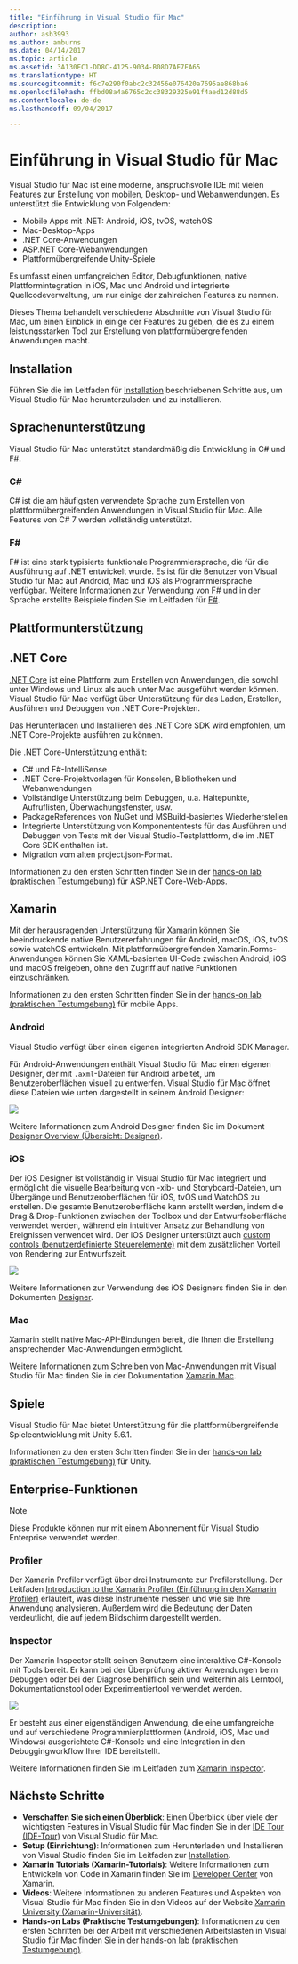 ```yaml
---
title: "Einführung in Visual Studio für Mac"
description: 
author: asb3993
ms.author: amburns
ms.date: 04/14/2017
ms.topic: article
ms.assetid: 3A130EC1-DD8C-4125-9034-B08D7AF7EA65
ms.translationtype: HT
ms.sourcegitcommit: f6c7e290f0abc2c32456e076420a7695ae868ba6
ms.openlocfilehash: ffbd08a4a6765c2cc38329325e91f4aed12d88d5
ms.contentlocale: de-de
ms.lasthandoff: 09/04/2017

---
```


# <a name="introducing-visual-studio-for-mac"></a>Einführung in Visual Studio für Mac

Visual Studio für Mac ist eine moderne, anspruchsvolle IDE mit vielen Features zur Erstellung von mobilen, Desktop- und Webanwendungen. Es unterstützt die Entwicklung von Folgendem:

* Mobile Apps mit .NET: Android, iOS, tvOS, watchOS
* Mac-Desktop-Apps
* .NET Core-Anwendungen
* ASP.NET Core-Webanwendungen
* Plattformübergreifende Unity-Spiele

Es umfasst einen umfangreichen Editor, Debugfunktionen, native Plattformintegration in iOS, Mac und Android und integrierte Quellcodeverwaltung, um nur einige der zahlreichen Features zu nennen.

Dieses Thema behandelt verschiedene Abschnitte von Visual Studio für Mac, um einen Einblick in einige der Features zu geben, die es zu einem leistungsstarken Tool zur Erstellung von plattformübergreifenden Anwendungen macht.

## <a name="installation"></a>Installation

Führen Sie die im Leitfaden für [Installation](~/installation.md) beschriebenen Schritte aus, um Visual Studio für Mac herunterzuladen und zu installieren.

## <a name="language-support"></a>Sprachenunterstützung

Visual Studio für Mac unterstützt standardmäßig die Entwicklung in C# und F#.

### <a name="c"></a>C#

C# ist die am häufigsten verwendete Sprache zum Erstellen von plattformübergreifenden Anwendungen in Visual Studio für Mac. Alle Features von C# 7 werden vollständig unterstützt.

### <a name="f"></a>F#

F# ist eine stark typisierte funktionale Programmiersprache, die für die Ausführung auf .NET entwickelt wurde. Es ist für die Benutzer von Visual Studio für Mac auf Android, Mac und iOS als Programmiersprache verfügbar. Weitere Informationen zur Verwendung von F# und in der Sprache erstellte Beispiele finden Sie im Leitfaden für [F#](https://developer.xamarin.com/guides/cross-platform/fsharp/).

## <a name="platform-support"></a>Plattformunterstützung

## <a name="net-core"></a>.NET Core

[.NET Core](https://www.microsoft.com/net/core#macos) ist eine Plattform zum Erstellen von Anwendungen, die sowohl unter Windows und Linux als auch unter Mac ausgeführt werden können. Visual Studio für Mac verfügt über Unterstützung für das Laden, Erstellen, Ausführen und Debuggen von .NET Core-Projekten.

Das Herunterladen und Installieren des .NET Core SDK wird empfohlen, um .NET Core-Projekte ausführen zu können.

Die .NET Core-Unterstützung enthält:

* C# und F#-IntelliSense
* .NET Core-Projektvorlagen für Konsolen, Bibliotheken und Webanwendungen
* Vollständige Unterstützung beim Debuggen, u.a. Haltepunkte, Aufruflisten, Überwachungsfenster, usw.
* PackageReferences von NuGet und MSBuild-basiertes Wiederherstellen
* Integrierte Unterstützung von Komponententests für das Ausführen und Debuggen von Tests mit der Visual Studio-Testplattform, die im .NET Core SDK enthalten ist.
* Migration vom alten project.json-Format.

Informationen zu den ersten Schritten finden Sie in der [hands-on lab (praktischen Testumgebung)](https://github.com/Microsoft/vs4mac-labs/tree/master/Web/Getting-Started) für ASP.NET Core-Web-Apps.

## <a name="xamarin"></a>Xamarin

Mit der herausragenden Unterstützung für [Xamarin](https://developer.xamarin.com/) können Sie beeindruckende native Benutzererfahrungen für Android, macOS, iOS, tvOS sowie watchOS entwickeln. Mit plattformübergreifenden Xamarin.Forms-Anwendungen können Sie XAML-basierten UI-Code zwischen Android, iOS und macOS freigeben, ohne den Zugriff auf native Funktionen einzuschränken.

Informationen zu den ersten Schritten finden Sie in der [hands-on lab (praktischen Testumgebung)](https://github.com/Microsoft/vs4mac-labs/tree/master/Mobile/Getting-Started) für mobile Apps.

### <a name="android"></a>Android

Visual Studio verfügt über einen eigenen integrierten Android SDK Manager.

Für Android-Anwendungen enthält Visual Studio für Mac einen eigenen Designer, der mit `.axml`-Dateien für Android arbeitet, um Benutzeroberflächen visuell zu entwerfen. Visual Studio für Mac öffnet diese Dateien wie unten dargestellt in seinem Android Designer:

![](media/intro-image31.png)

Weitere Informationen zum Android Designer finden Sie im Dokument [Designer Overview (Übersicht: Designer)](https://developer.xamarin.com/Android/Guides/User_Interface/Designer_Overview).

### <a name="ios"></a>iOS

Der iOS Designer ist vollständig in Visual Studio für Mac integriert und ermöglicht die visuelle Bearbeitung von -xib- und Storyboard-Dateien, um Übergänge und Benutzeroberflächen für iOS, tvOS und WatchOS zu erstellen. Die gesamte Benutzeroberfläche kann erstellt werden, indem die Drag & Drop-Funktionen zwischen der Toolbox und der Entwurfsoberfläche verwendet werden, während ein intuitiver Ansatz zur Behandlung von Ereignissen verwendet wird. Der iOS Designer unterstützt auch [custom controls (benutzerdefinierte Steuerelemente)](https://developer.xamarin.com/guides/ios/user_interface/designer/ios_designable_controls_overview/) mit dem zusätzlichen Vorteil von Rendering zur Entwurfszeit.

![](media/intro-image30.png)

Weitere Informationen zur Verwendung des iOS Designers finden Sie in den Dokumenten [Designer](https://developer.xamarin.com/guides/ios/user_interface/designer).

### <a name="mac"></a>Mac

Xamarin stellt native Mac-API-Bindungen bereit, die Ihnen die Erstellung ansprechender Mac-Anwendungen ermöglicht.

Weitere Informationen zum Schreiben von Mac-Anwendungen mit Visual Studio für Mac finden Sie in der Dokumentation [Xamarin.Mac](https://developer.xamarin.com/guides/#mac).

## <a name="gaming"></a>Spiele

Visual Studio für Mac bietet Unterstützung für die plattformübergreifende Spieleentwicklung mit Unity 5.6.1.

Informationen zu den ersten Schritten finden Sie in der [hands-on lab (praktischen Testumgebung)](https://github.com/Microsoft/vs4mac-labs/tree/master/Unity/Getting-Started) für Unity.

## <a name="enterprise-features"></a>Enterprise-Funktionen

> [!Note]
> Diese Produkte können nur mit einem Abonnement für Visual Studio Enterprise verwendet werden.

### <a name="profiler"></a>Profiler

Der Xamarin Profiler verfügt über drei Instrumente zur Profilerstellung. Der Leitfaden [Introduction to the Xamarin Profiler (Einführung in den Xamarin Profiler)](https://developer.xamarin.com/guides/cross-platform/deployment,_testing,_and_metrics/xamarin-profiler/) erläutert, was diese Instrumente messen und wie sie Ihre Anwendung analysieren. Außerdem wird die Bedeutung der Daten verdeutlicht, die auf jedem Bildschirm dargestellt werden.

### <a name="inspector"></a>Inspector

Der Xamarin Inspector stellt seinen Benutzern eine interaktive C#-Konsole mit Tools bereit. Er kann bei der Überprüfung aktiver Anwendungen beim Debuggen oder bei der Diagnose behilflich sein und weiterhin als Lerntool, Dokumentationstool oder Experimentiertool verwendet werden.

![](media/intro-inspector.png)

Er besteht aus einer eigenständigen Anwendung, die eine umfangreiche und auf verschiedene Programmierplattformen (Android, iOS, Mac und Windows) ausgerichtete C#-Konsole und eine Integration in den Debuggingworkflow Ihrer IDE bereitstellt.

Weitere Informationen finden Sie im Leitfaden zum [Xamarin Inspector](https://developer.xamarin.com/guides/cross-platform/inspector/).

## <a name="next-steps"></a>Nächste Schritte

* **Verschaffen Sie sich einen Überblick**: Einen Überblick über viele der wichtigsten Features in Visual Studio für Mac finden Sie in der [IDE Tour (IDE-Tour)](~/ide-tour.md) von Visual Studio für Mac.
* **Setup (Einrichtung)**: Informationen zum Herunterladen und Installieren von Visual Studio finden Sie im Leitfaden zur [Installation](~/installation.md).
* **Xamarin Tutorials (Xamarin-Tutorials)**: Weitere Informationen zum Entwickeln von Code in Xamarin finden Sie im [Developer Center](https://developer.xamarin.com) von Xamarin.
* **Videos**: Weitere Informationen zu anderen Features und Aspekten von Visual Studio für Mac finden Sie in den Videos auf der Website [Xamarin University (Xamarin-Universität)](https://university.xamarin.com).
* **Hands-on Labs (Praktische Testumgebungen)**: Informationen zu den ersten Schritten bei der Arbeit mit verschiedenen Arbeitslasten in Visual Studio für Mac finden Sie in der [hands-on lab (praktischen Testumgebung)](https://github.com/Microsoft/vs4mac-labs).
